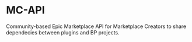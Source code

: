 # MC-API
Community-based Epic Marketplace API for Marketplace Creators to share dependecies between plugins and BP projects.
